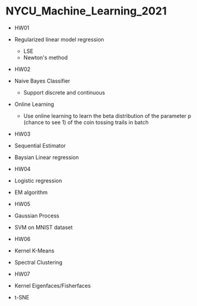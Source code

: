 # NYCU_Machine_Learning_2021
* HW01
 * Regularized linear model regression
   * LSE
   * Newton's method

* HW02
 * Naive Bayes Classifier
   * Support discrete and continuous
 * Online Learning
   * Use online learning to learn the beta distribution of the parameter p (chance to see 1) of the coin tossing trails in batch
* HW03
 * Sequential Estimator
 * Baysian Linear regression
* HW04
 * Logistic regression
 * EM algorithm
* HW05
 * Gaussian Process
 * SVM on MNIST dataset
* HW06
 * Kernel K-Means
 * Spectral Clustering
* HW07
 * Kernel Eigenfaces/Fisherfaces
 * t-SNE


